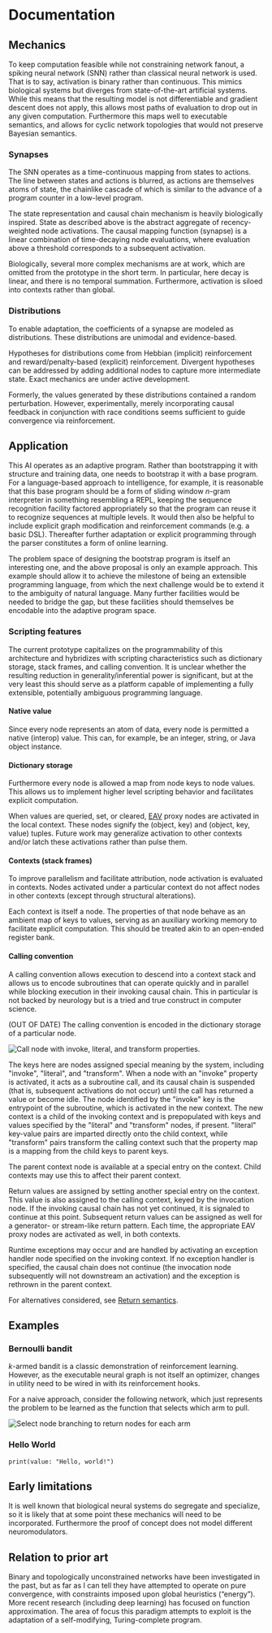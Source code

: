 # Documentation

## Mechanics

To keep computation feasible while not constraining network fanout, a spiking neural network (SNN) rather than classical neural network is used. That is to say, activation is binary rather than continuous. This mimics biological systems but diverges from state-of-the-art artificial systems. While this means that the resulting model is not differentiable and gradient descent does not apply, this allows most paths of evaluation to drop out in any given computation. Furthermore this maps well to executable semantics, and allows for cyclic network topologies that would not preserve Bayesian semantics.

### Synapses

The SNN operates as a time-continuous mapping from states to actions. The line between states and actions is blurred, as actions are themselves atoms of state, the chainlike cascade of which is similar to the advance of a program counter in a low-level program.

The state representation and causal chain mechanism is heavily biologically inspired. State as described above is the abstract aggregate of recency-weighted node activations. The causal mapping function (synapse) is a linear combination of time-decaying node evaluations, where evaluation above a threshold corresponds to a subsequent activation.

Biologically, several more complex mechanisms are at work, which are omitted from the prototype in the short term. In particular, here decay is linear, and there is no temporal summation. Furthermore, activation is siloed into contexts rather than global.

### Distributions

To enable adaptation, the coefficients of a synapse are modeled as distributions. These distributions are unimodal and evidence-based.

Hypotheses for distributions come from Hebbian (implicit) reinforcement and reward/penalty-based (explicit) reinforcement. Divergent hypotheses can be addressed by adding additional nodes to capture more intermediate state. Exact mechanics are under active development.

Formerly, the values generated by these distributions contained a random perturbation. However, experimentally, merely incorporating causal feedback in conjunction with race conditions seems sufficient to guide convergence via reinforcement.

## Application

This AI operates as an adaptive program. Rather than bootstrapping it with structure and training data, one needs to bootstrap it with a base program. For a language-based approach to intelligence, for example, it is reasonable that this base program should be a form of sliding window _n_-gram interpreter in something resembling a REPL, keeping the sequence recognition facility factored appropriately so that the program can reuse it to recognize sequences at multiple levels. It would then also be helpful to include explicit graph modification and reinforcement commands (e.g. a basic DSL). Thereafter further adaptation or explicit programming through the parser constitutes a form of online learning.

The problem space of designing the bootstrap program is itself an interesting one, and the above proposal is only an example approach. This example should allow it to achieve the milestone of being an extensible programming language, from which the next challenge would be to extend it to the ambiguity of natural language. Many further facilities would be needed to bridge the gap, but these facilities should themselves be encodable into the adaptive program space.

### Scripting features

The current prototype capitalizes on the programmability of this architecture and hybridizes with scripting characteristics such as dictionary storage, stack frames, and calling convention. It is unclear whether the resulting reduction in generality/inferential power is significant, but at the very least this should serve as a platform capable of implementing a fully extensible, potentially ambiguous programming language.

#### Native value

Since every node represents an atom of data, every node is permitted a native (interop) value. This can, for example, be an integer, string, or Java object instance.

#### Dictionary storage

Furthermore every node is allowed a map from node keys to node values. This allows us to implement higher level scripting behavior and facilitates explicit computation.

When values are queried, set, or cleared, [EAV](https://en.wikipedia.org/wiki/Entity%E2%80%93attribute%E2%80%93value_model) proxy nodes are activated in the local context. These nodes signify the (object, key) and (object, key, value) tuples. Future work may generalize activation to other contexts and/or latch these activations rather than pulse them.

#### Contexts (stack frames)

To improve parallelism and facilitate attribution, node activation is evaluated in contexts. Nodes activated under a particular context do not affect nodes in other contexts (except through structural alterations).

Each context is itself a node. The properties of that node behave as an ambient map of keys to values, serving as an auxiliary working memory to facilitate explicit computation. This should be treated akin to an open-ended register bank.

#### Calling convention

A calling convention allows execution to descend into a context stack and allows us to encode subroutines that can operate quickly and in parallel while blocking execution in their invoking causal chain. This in particular is not backed by neurology but is a tried and true construct in computer science.

(OUT OF DATE) The calling convention is encoded in the dictionary storage of a particular node.

![Call node with invoke, literal, and transform properties.](calling_convention.png)

The keys here are nodes assigned special meaning by the system, including "invoke", "literal", and "transform". When a node with an "invoke" property is activated, it acts as a subroutine call, and its causal chain is suspended (that is, subsequent activations do not occur) until the call has returned a value or become idle. The node identified by the "invoke" key is the entrypoint of the subroutine, which is activated in the new context. The new context is a child of the invoking context and is prepopulated with keys and values specified by the "literal" and "transform" nodes, if present. "literal" key-value pairs are imparted directly onto the child context, while "transform" pairs transform the calling context such that the property map is a mapping from the child keys to parent keys.

The parent context node is available at a special entry on the context. Child contexts may use this to affect their parent context.

Return values are assigned by setting another special entry on the context. This value is also assigned to the calling context, keyed by the invocation node. If the invoking causal chain has not yet continued, it is signaled to continue at this point. Subsequent return values can be assigned as well for a generator- or stream-like return pattern. Each time, the appropriate EAV proxy nodes are activated as well, in both contexts.

Runtime exceptions may occur and are handled by activating an exception handler node specified on the invoking context. If no exception handler is specified, the causal chain does not continue (the invocation node subsequently will not downstream an activation) and the exception is rethrown in the parent context.

For alternatives considered, see [Return semantics](https://docs.google.com/document/d/1U33hYAovcBOEtXT3TJOVQVr8OlJJkWpQPzqIL3nnsWA).

## Examples

### Bernoulli bandit

_k_-armed bandit is a classic demonstration of reinforcement learning. However, as the executable neural graph is not itself an optimizer, changes in utility need to be wired in with its reinforcement hooks.

For a naive approach, consider the following network, which just represents the problem to be learned as the function that selects which arm to pull.

![Select node branching to return nodes for each arm](naive_bandit.png)

### Hello World

```
print(value: "Hello, world!")
```

## Early limitations

It is well known that biological neural systems do segregate and specialize, so it is likely that at some point these mechanics will need to be incorporated. Furthermore the proof of concept does not model different neuromodulators.

## Relation to prior art

Binary and topologically unconstrained networks have been investigated in the past, but as far as I can tell they have attempted to operate on pure convergence, with constraints imposed upon global heuristics (“energy”). More recent research (including deep learning) has focused on function approximation. The area of focus this paradigm attempts to exploit is the adaptation of a self-modifying, Turing-complete program.